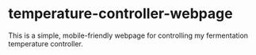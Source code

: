 # temperature-controller-webpage

This is a simple, mobile-friendly webpage for controlling my fermentation temperature controller.